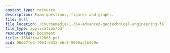```yaml
---
content_type: resource
description: Exam questions, figures and graphs.
file: null
file_location: /coursemedia/1-364-advanced-geotechnical-engineering-fall-2003/06d07fe2f994d333e6cf5960ac1b949e_1364final2003.pdf
file_type: application/pdf
resourcetype: Document
title: 1364final2003.pdf
uid: 06d07fe2-f994-d333-e6cf-5960ac1b949e
---
```

